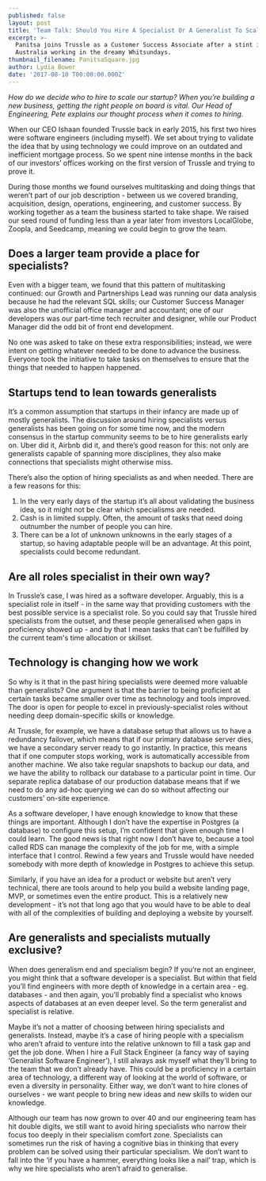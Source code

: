 ```yaml
---
published: false
layout: post
title: 'Team Talk: Should You Hire A Specialist Or A Generalist To Scale Your Startup?'
excerpt: >-
  Panitsa joins Trussle as a Customer Success Associate after a stint in
  Australia working in the dreamy Whitsundays.     
thumbnail_filename: PanitsaSquare.jpg
author: Lydia Bower
date: '2017-08-10 T00:00:00.000Z'
---
```

_How do we decide who to hire to scale our startup? When you’re building a new business, getting the right people on board is vital. Our Head of Engineering, Pete explains our thought process when it comes to hiring._ 

When our CEO Ishaan founded Trussle back in early 2015, his first two hires were software engineers (including myself). We set about trying to validate the idea that by using technology we could improve on an outdated and inefficient mortgage process. So we spent nine intense months in the back of our investors’ offices working on the first version of Trussle and trying to prove it.


During those months we found ourselves multitasking and doing things that weren’t part of our job description - between us we covered branding, acquisition, design, operations, engineering, and customer success. By working together as a team the business started to take shape. We raised our seed round of funding less than a year later from investors LocalGlobe, Zoopla, and Seedcamp, meaning we could begin to grow the team. 

## Does a larger team provide a place for specialists?
Even with a bigger team, we found that this pattern of multitasking continued: our Growth and Partnerships Lead was running our data analysis because he had the relevant SQL skills; our Customer Success Manager was also the unofficial office manager and accountant; one of our developers was our part-time tech recruiter and designer, while our Product Manager did the odd bit of front end development.

No one was asked to take on these extra responsibilities; instead, we were intent on getting whatever needed to be done to advance the business. Everyone took the initiative to take tasks on themselves to ensure that the things that needed to happen happened.

## Startups tend to lean towards generalists 
It’s a common assumption that startups in their infancy are made up of mostly generalists. The discussion around hiring specialists versus generalists has been going on for some time now, and the modern consensus in the startup community seems to be to hire generalists early on. Uber did it, Airbnb did it, and there’s good reason for this: not only are generalists capable of spanning more disciplines, they also make connections that specialists might otherwise miss. 

There’s also the option of hiring specialists as and when needed. There are a few reasons for this: 

1. In the very early days of the startup it’s all about validating the business idea, so it might not be clear which specialisms are needed. 
2. Cash is in limited supply. Often, the amount of tasks that need doing outnumber the number of people you can hire.
3. There can be a lot of unknown unknowns in the early stages of a startup, so having adaptable people will be an advantage. At this point, specialists could become redundant. 

## Are all roles specialist in their own way? 
In Trussle’s case, I was hired as a software developer. Arguably, this is a specialist role in itself - in the same way that providing customers with the best possible service is a specialist role. So you could say that Trussle hired specialists from the outset, and these people generalised when gaps in proficiency showed up - and by that I mean tasks that can’t be fulfilled by the current team's time allocation or skillset. 

## Technology is changing how we work
So why is it that in the past hiring specialists were deemed more valuable than generalists? One argument is that the barrier to being proficient at certain tasks became smaller over time as technology and tools improved. The door is open for people to excel in previously-specialist roles without needing deep domain-specific skills or knowledge.

At Trussle, for example, we have a database setup that allows us to have a redundancy failover, which means that if our primary database server dies, we have a secondary server ready to go instantly. In practice, this means that if one computer stops working, work is automatically accessible from another machine. We also take regular snapshots to backup our data, and we have the ability to rollback our database to a particular point in time. Our separate replica database of our production database means that if we need to do any ad-hoc querying we can do so without affecting our customers’ on-site experience.

As a software developer, I have enough knowledge to know that these things are important. Although I don’t have the expertise in Postgres (a database) to configure this setup, I’m confident that given enough time I could learn. The good news is that right now I don’t have to, because a tool called RDS can manage the complexity of the job for me, with a simple interface that I control. Rewind a few years and Trussle would have needed somebody with more depth of knowledge in Postgres to achieve this setup.

Similarly, if you have an idea for a product or website but aren’t very technical, there are tools around to help you build a website landing page, MVP, or sometimes even the entire product. This is a relatively new development - it’s not that long ago that you would have to be able to deal with all of the complexities of building and deploying a website by yourself. 

## Are generalists and specialists mutually exclusive?
When does generalism end and specialism begin? If you’re not an engineer, you might think that a software developer is a specialist. But within that field you’ll find engineers with more depth of knowledge in a certain area - eg. databases - and then again, you’ll probably find a specialist who knows aspects of databases at an even deeper level. So the term generalist and specialist is relative.

Maybe it’s not a matter of choosing between hiring specialists and generalists. Instead, maybe it’s a case of hiring people with a specialism who aren’t afraid to venture into the relative unknown to fill a task gap and get the job done. When I hire a Full Stack Engineer (a fancy way of saying ‘Generalist Software Engineer’), I still always ask myself what they’ll bring to the team that we don’t already have. This could be a proficiency in a certain area of technology, a different way of looking at the world of software, or even a diversity in personality. Either way, we don’t want to hire clones of ourselves - we want people to bring new ideas and new skills to widen our knowledge. 

Although our team has now grown to over 40 and our engineering team has hit double digits, we still want to avoid hiring specialists who narrow their focus too deeply in their specialism comfort zone. Specialists can sometimes run the risk of having a cognitive bias in thinking that every problem can be solved using their particular specialism. We don’t want to fall into the ‘if you have a hammer, everything looks like a nail’ trap, which is why we hire specialists who aren’t afraid to generalise.



